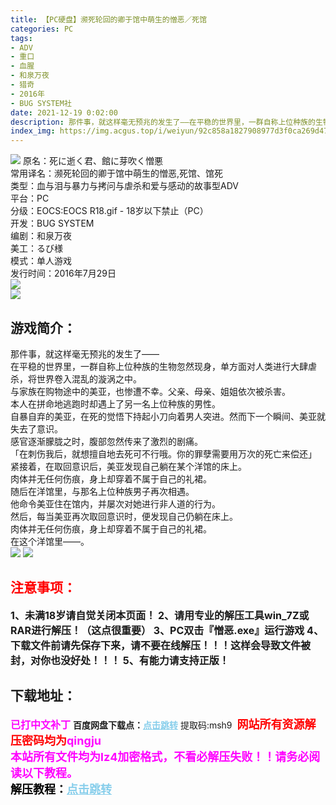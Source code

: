 ```yaml
---
title: 【PC硬盘】濒死轮回的卿于馆中萌生的憎恶／死馆
categories: PC
tags:
- ADV
- 重口
- 血腥
- 和泉万夜
- 猎奇
- 2016年
- BUG SYSTEM社
date: 2021-12-19 0:02:00
description: 那件事，就这样毫无预兆的发生了——在平稳的世界里，一群自称上位种族的生物忽然现身，单方面对人类进行大肆虐杀，将世界卷入混乱的漩涡之中。
index_img: https://img.acgus.top/i/weiyun/92c858a1827908977d3f0ca269d473a6521fd41b40eb67b32e0f406044b4ec631f672b5a80dc746fb1ab9945d20b9c1a.webp
---
```

![](https://img.acgus.top/i/weiyun/92c858a1827908977d3f0ca269d473a6521fd41b40eb67b32e0f406044b4ec631f672b5a80dc746fb1ab9945d20b9c1a.webp)
原名：死に逝く君、館に芽吹く憎悪     
常用译名：濒死轮回的卿于馆中萌生的憎恶,死馆、馆死     
类型：血与泪与暴力与拷问与虐杀和爱与感动的故事型ADV     
平台：PC     
分级：EOCS:EOCS R18.gif - 18岁以下禁止（PC）     
开发：BUG SYSTEM     
编剧：和泉万夜     
美工：るび様     
模式：单人游戏     
发行时间：2016年7月29日  
![](https://img.acgus.top/i/weiyun/915b73116ed8b69ccfcb0208dc634f747f75cd5252a39aadad40f540b6b6d3d98472bc1e8825d59a95bc6b9f464524ee.webp)   
![](https://img.acgus.top/i/weiyun/233213a6c7cc745a6bd3805896cf777667643ddcd1095105aee4245caf4b8724ce9e4519e08745bf0d6eda61119a5dca.webp)

## 游戏简介：    
那件事，就这样毫无预兆的发生了——     
在平稳的世界里，一群自称上位种族的生物忽然现身，单方面对人类进行大肆虐杀，将世界卷入混乱的漩涡之中。     
与家族在购物途中的美亚，也惨遭不幸。父亲、母亲、姐姐依次被杀害。     
本人在拼命地逃跑时却遇上了另一名上位种族的男性。     
自暴自弃的美亚，在死的觉悟下持起小刀向着男人突进。然而下一个瞬间、美亚就失去了意识。     
感官逐渐朦胧之时，腹部忽然传来了激烈的剧痛。     
「在刺伤我后，就想擅自地去死可不行哦。你的罪孽需要用万次的死亡来偿还」     
紧接着，在取回意识后，美亚发现自己躺在某个洋馆的床上。     
肉体并无任何伤痕，身上却穿着不属于自己的礼裙。     
随后在洋馆里，与那名上位种族男子再次相遇。     
他命令美亚住在馆内，并屡次对她进行非人道的行为。     
然后，每当美亚再次取回意识时，便发现自己仍躺在床上。     
肉体并无任何伤痕，身上却穿着不属于自己的礼裙。     
在这个洋馆里——。     
![](https://img.acgus.top/i/weiyun/2687a34da42ef879dae0e2193dcdd1c6a045ae57c3ff802bf48d1ada7fba0aa378568d1d6830451e9d028b5968890cf6.webp)
![](https://img.acgus.top/i/weiyun/db86540dddca2cda0fe88f8ff6d4765709d0c8461323891047d0476a3dfa3f920a2a1d229f47feeeec4f39c9b80c82c7.webp)



## <font color=#FF0000 >注意事项：</font>
<font size=3><b>1、未满18岁请自觉关闭本页面！
2、请用专业的解压工具win_7Z或RAR进行解压！（这点很重要）
3、PC双击『憎恶.exe』运行游戏
4、下载文件前请先保存下来，请不要在线解压！！！这样会导致文件被封，对你也没好处！！！
5、有能力请支持正版！</b></font>

## 下载地址：
<font color=#FF00FF size=3><b>已打中文补丁</b></font>
<b>百度网盘下载点：</b><a href="https://pan.baidu.com/s/1SmEbYYKAtkrRAINlsvs0kQ?pwd=msh9" style="color: #87CEEB;"><b>点击跳转</b></a> 提取码:msh9
<a style="padding: 0" href="https://post.qingju.org/AD/"><img style="max-width:100%" src="https://img.acgus.top/i/2024/07/478f689b8021d8d499ab43d21acf137a.gif" alt=""></a>
<b><font color=#FF0000 size=4>网站所有资源解压密码均为</b></font><b><font color=#FF00FF size=4>qingju</font><font color=#FF0000 ></font></b><br><b><font color=#FF00FF size=4>本站所有文件均为lz4加密格式，不看必解压失败！！请务必阅读以下教程。</b></font><br><b><font color=#000 size=4>解压教程：</b><a href="https://post.qingju.org/tutorial/000/" style="color: #87CEEB;"><b>点击跳转</b></a>
